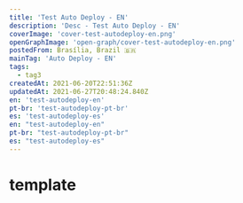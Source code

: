```yaml
---
title: 'Test Auto Deploy - EN'
description: 'Desc - Test Auto Deploy - EN'
coverImage: 'cover-test-autodeploy-en.png'
openGraphImage: 'open-graph/cover-test-autodeploy-en.png'
postedFrom: Brasília, Brazil 🇧🇷
mainTag: 'Auto Deploy - EN'
tags:
  - tag3
createdAt: 2021-06-20T22:51:36Z
updatedAt: 2021-06-27T20:48:24.840Z
en: 'test-autodeploy-en'
pt-br: 'test-autodeploy-pt-br'
es: 'test-autodeploy-es'
en: "test-autodeploy-en"
pt-br: "test-autodeploy-pt-br"
es: "test-autodeploy-es"
---
```


# template
